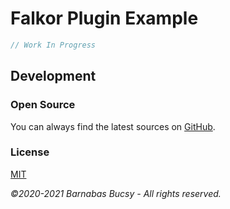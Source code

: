 # **Falkor Plugin Example**

```javascript
// Work In Progress
```

## **Development**

### **Open Source**

You can always find the latest sources on [GitHub](https://github.com/theonethread/falkor-plugin-example "Visit").

### **License**

[MIT](https://github.com/theonethread/falkor-plugin-example/blob/master/license.txt "Open")

_©2020-2021 Barnabas Bucsy - All rights reserved._
